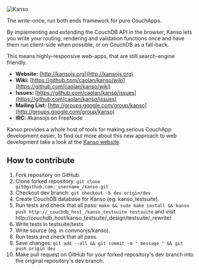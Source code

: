 ![Kanso](http://kansojs.org/images/kanso.png)

The write-once, run both ends framework for pure CouchApps.

By implementing and extending the CouchDB API in the browser, Kanso lets you write
your routing, rendering and validation functions once and have them run
client-side when possible, or on CouchDB as a fall-back.

This means highly-responsive web-apps, that are still search-engine friendly.

* __Website:__ [http://kansojs.org](http://kansojs.org)
* __Wiki:__ [https://github.com/caolan/kanso/wiki](https://github.com/caolan/kanso/wiki)
* __Issues:__ [https://github.com/caolan/kanso/issues](https://github.com/caolan/kanso/issues)
* __Mailing List:__ [http://groups.google.com/group/kanso](http://groups.google.com/group/kanso)
* __IRC:__ #kansojs on FreeNode

Kanso provides a whole host of tools for making serious CouchApp development easier,
to find out more about this new approach to web development take a look at the
[Kanso website](http://kansojs.org).

How to contribute
----------
1. Fork repository on GitHub.
2. Clone forked repository: `git clone git@github.com:_username_/kanso.git`
3. Checkout dev branch: `git checkout -b dev origin/dev`
4. Create CouchDB database for Kanso (eg. kanso_testsuite).
5. Run tests and check that all pass: `make && sudo make install && kanso push http://_couchdb_host_/kanso_testsuite testsuite` and visit http://_couchdb_host_/kanso_testsuite/_design/testsuite/_rewrite/
6. Write tests in testsuite/tests
7. Write source (eg. in commonjs/kanso).
8. Run tests and check that all pass.
9. Save changes: `git add --all && git commit -m "_message_" && git push origin dev`
10. Make pull request on GitHub for your forked repository's dev branch into the original repository's dev branch.